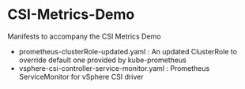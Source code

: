 # CSI-Metrics-Demo

Manifests to accompany the CSI Metrics Demo 

- prometheus-clusterRole-updated.yaml : An updated ClusterRole to override default one provided by kube-prometheus
- vsphere-csi-controller-service-monitor.yaml : Prometheus ServiceMonitor for vSphere CSI driver
